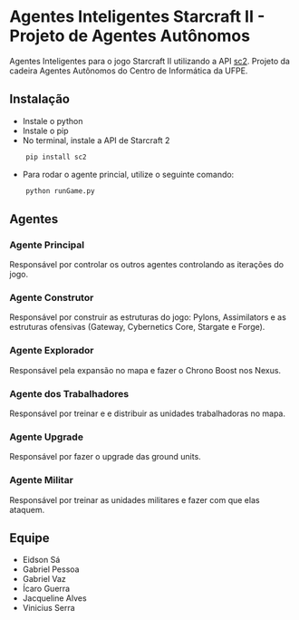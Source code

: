 # Agentes Inteligentes Starcraft II - Projeto de Agentes Autônomos
Agentes Inteligentes para o jogo Starcraft II utilizando a API [sc2](https://github.com/Dentosal/python-sc2). Projeto da cadeira Agentes Autônomos do Centro de Informática da UFPE.

## Instalação
* Instale o python
* Instale o pip
* No terminal, instale a API de Starcraft 2 
```bash
	pip install sc2
```
* Para rodar o agente princial, utilize o seguinte comando:
```bash
	python runGame.py
```

## Agentes
### Agente Principal
Responsável por controlar os outros agentes controlando as iterações do jogo.

### Agente Construtor
Responsável por construir as estruturas do jogo: Pylons, Assimilators e as estruturas ofensivas (Gateway, Cybernetics Core, Stargate e Forge).

### Agente Explorador
Responsável pela expansão no mapa e fazer o Chrono Boost nos Nexus.

### Agente dos Trabalhadores
Responsável por treinar e e distribuir as unidades trabalhadoras no mapa.

### Agente Upgrade
Responsável por fazer o upgrade das ground units.

### Agente Militar
Responsável por treinar as unidades militares e fazer com que elas ataquem.

## Equipe
* Eidson Sá
* Gabriel Pessoa
* Gabriel Vaz
* Ícaro Guerra
* Jacqueline Alves
* Vinicius Serra

